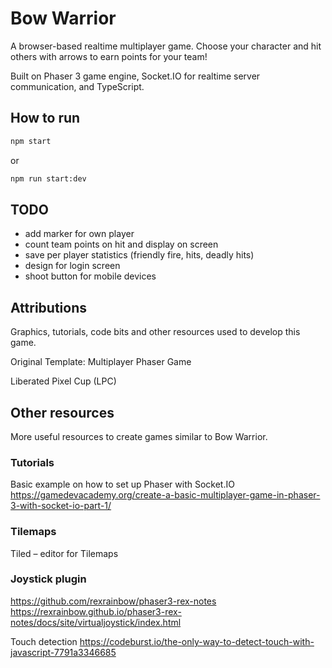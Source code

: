 # Bow Warrior
A browser-based realtime multiplayer game. Choose your character and hit others with arrows to earn points for your team!

Built on Phaser 3 game engine, Socket.IO for realtime server communication, and TypeScript.

## How to run
```bash
npm start
```
or
```bash
npm run start:dev
```

## TODO
- add marker for own player
- count team points on hit and display on screen
- save per player statistics (friendly fire, hits, deadly hits)
- design for login screen
- shoot button for mobile devices

## Attributions
Graphics, tutorials, code bits and other resources used to develop this game.

Original Template: Multiplayer Phaser Game

Liberated Pixel Cup (LPC)


## Other resources
More useful resources to create games similar to Bow Warrior.

### Tutorials
Basic example on how to set up Phaser with Socket.IO
https://gamedevacademy.org/create-a-basic-multiplayer-game-in-phaser-3-with-socket-io-part-1/

### Tilemaps
Tiled – editor for Tilemaps

### Joystick plugin
https://github.com/rexrainbow/phaser3-rex-notes
https://rexrainbow.github.io/phaser3-rex-notes/docs/site/virtualjoystick/index.html

Touch detection
https://codeburst.io/the-only-way-to-detect-touch-with-javascript-7791a3346685